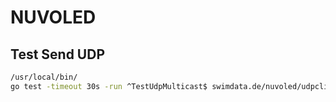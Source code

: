 # NUVOLED 

## Test Send UDP

```bash
/usr/local/bin/
go test -timeout 30s -run ^TestUdpMulticast$ swimdata.de/nuvoled/udpclient -count=1
```
